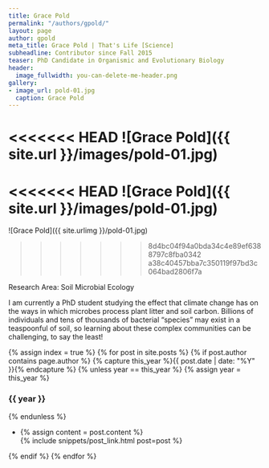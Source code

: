 ```yaml
---
title: Grace Pold
permalink: "/authors/gpold/"
layout: page
author: gpold
meta_title: Grace Pold | That's Life [Science]
subheadline: Contributor since Fall 2015
teaser: PhD Candidate in Organismic and Evolutionary Biology
header:
  image_fullwidth: you-can-delete-me-header.png
gallery:
- image_url: pold-01.jpg
  caption: Grace Pold
---
```


<<<<<<< HEAD
![Grace Pold]({{ site.url }}/images/pold-01.jpg)
=======
<<<<<<< HEAD
![Grace Pold]({{ site.url }}/images/pold-01.jpg)
=======
![Grace Pold]({{ site.urlimg }}/pold-01.jpg)
>>>>>>> 8d4bc04f94a0bda34c4e89ef6388797c8fba0342
>>>>>>> a38c40457bba7c350119f97bd3c064bad2806f7a

Research Area: Soil Microbial Ecology

I am currently a PhD student studying the effect that climate change has on the ways in which microbes process plant litter and soil carbon. Billions of individuals and tens of thousands of bacterial “species” may exist in a teaspoonful of soil, so learning about these complex communities can be challenging, to say the least!


{% assign index = true %}
{% for post in site.posts %}
{% if post.author contains page.author %}
{% capture this_year %}{{ post.date | date: "%Y" }}{% endcapture %}
{% unless year == this_year %}
{% assign year = this_year %}
<h3>{{ year }}</h3>
{% endunless %}
<ul style="list-style-type:disc">
 <li> 
 {% assign content = post.content %} 
 <article>
 {% include snippets/post_link.html post=post %}
 </article>
 </li>
</ul>
{% endif %}
{% endfor %}
